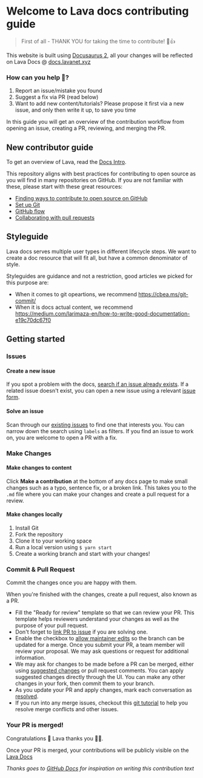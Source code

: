 # Welcome to Lava docs contributing guide <!-- omit in toc -->

> First of all - THANK YOU for taking the time to contribute! 🌋👍

This website is built using [Docusaurus 2](https://docusaurus.io/), all your changes will be reflected on Lava Docs @ [docs.lavanet.xyz](https://docs.lavanet.xyz)

### How can you help 💪?
1. Report an issue/mistake you found
2. Suggest a fix via PR (read below)
3. Want to add new content/tutorials? Please propose it first via a new issue, and only then write it up, to save you time

In this guide you will get an overview of the contribution workflow from opening an issue, creating a PR, reviewing, and merging the PR.

## New contributor guide

To get an overview of Lava, read the [Docs Intro](/docs/intro.md). 

This repository aligns with best practices for contributing to open source as you will find in many repositories on GitHub. If you are not familiar with these, please start with these great resources:
- [Finding ways to contribute to open source on GitHub](https://docs.github.com/en/get-started/exploring-projects-on-github/finding-ways-to-contribute-to-open-source-on-github)
- [Set up Git](https://docs.github.com/en/get-started/quickstart/set-up-git)
- [GitHub flow](https://docs.github.com/en/get-started/quickstart/github-flow)
- [Collaborating with pull requests](https://docs.github.com/en/github/collaborating-with-pull-requests)

## Styleguide
Lava docs serves multiple user types in different lifecycle steps.
We want to create a doc resource that will fit all, but have a common denominator of style.

Styleguides are guidance and not a restriction, good articles we picked for this purpose are:
- When it comes to git opeartions, we recommend https://cbea.ms/git-commit/
- When it is docs actual content, we recommend https://medium.com/larimaza-en/how-to-write-good-documentation-e19c70dc67f0

## Getting started

### Issues

#### Create a new issue

If you spot a problem with the docs, [search if an issue already exists](https://docs.github.com/en/github/searching-for-information-on-github/searching-on-github/searching-issues-and-pull-requests#search-by-the-title-body-or-comments). If a related issue doesn't exist, you can open a new issue using a relevant [issue form](https://github.com/lavanet/docs/issues/new/choose). 

#### Solve an issue

Scan through our [existing issues](https://github.com/lavanet/docs/issues) to find one that interests you. You can narrow down the search using `labels` as filters. If you find an issue to work on, you are welcome to open a PR with a fix.

### Make Changes

#### Make changes to content

Click **Make a contribution** at the bottom of any docs page to make small changes such as a typo, sentence fix, or a broken link. This takes you to the `.md` file where you can make your changes and create a pull request for a review. 

#### Make changes locally

1. Install Git
2. Fork the repository
3. Clone it to your working space 
4. Run a local version using  `$ yarn start`
5. Create a working branch and start with your changes!

### Commit & Pull Request

Commit the changes once you are happy with them. 

When you're finished with the changes, create a pull request, also known as a PR.
- Fill the "Ready for review" template so that we can review your PR. This template helps reviewers understand your changes as well as the purpose of your pull request. 
- Don't forget to [link PR to issue](https://docs.github.com/en/issues/tracking-your-work-with-issues/linking-a-pull-request-to-an-issue) if you are solving one.
- Enable the checkbox to [allow maintainer edits](https://docs.github.com/en/github/collaborating-with-issues-and-pull-requests/allowing-changes-to-a-pull-request-branch-created-from-a-fork) so the branch can be updated for a merge.
Once you submit your PR, a team member will review your proposal. We may ask questions or request for additional information.
- We may ask for changes to be made before a PR can be merged, either using [suggested changes](https://docs.github.com/en/github/collaborating-with-issues-and-pull-requests/incorporating-feedback-in-your-pull-request) or pull request comments. You can apply suggested changes directly through the UI. You can make any other changes in your fork, then commit them to your branch.
- As you update your PR and apply changes, mark each conversation as [resolved](https://docs.github.com/en/github/collaborating-with-issues-and-pull-requests/commenting-on-a-pull-request#resolving-conversations).
- If you run into any merge issues, checkout this [git tutorial](https://lab.github.com/githubtraining/managing-merge-conflicts) to help you resolve merge conflicts and other issues.

### Your PR is merged!

Congratulations 🦸 Lava thanks you 🌋🙏. 

Once your PR is merged, your contributions will be publicly visible on the [Lava Docs](https://docs.lavanet.xyz)

_Thanks goes to [GitHub Docs](https://github.com/github/docs) for inspiration on writing this contribution text_